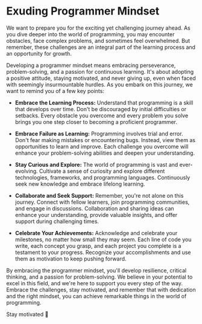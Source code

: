 # Exuding Programmer Mindset

We want to prepare you for the exciting yet challenging journey ahead. As you dive deeper into the world of programming, you may encounter obstacles, face complex problems, and sometimes feel overwhelmed. But remember, these challenges are an integral part of the learning process and an opportunity for growth.

Developing a programmer mindset means embracing perseverance, problem-solving, and a passion for continuous learning. It's about adopting a positive attitude, staying motivated, and never giving up, even when faced with seemingly insurmountable hurdles. As you embark on this journey, we want to remind you of a few key points:

- **Embrace the Learning Process:** Understand that programming is a skill that develops over time. Don't be discouraged by initial difficulties or setbacks. Every obstacle you overcome and every problem you solve brings you one step closer to becoming a proficient programmer.

- **Embrace Failure as Learning:** Programming involves trial and error. Don't fear making mistakes or encountering bugs. Instead, view them as opportunities to learn and improve. Each challenge you overcome will enhance your problem-solving abilities and deepen your understanding.

- **Stay Curious and Explore:** The world of programming is vast and ever-evolving. Cultivate a sense of curiosity and explore different technologies, frameworks, and programming languages. Continuously seek new knowledge and embrace lifelong learning.

- **Collaborate and Seek Support:** Remember, you're not alone on this journey. Connect with fellow learners, join programming communities, and engage in discussions. Collaboration and sharing ideas can enhance your understanding, provide valuable insights, and offer support during challenging times.

- **Celebrate Your Achievements:** Acknowledge and celebrate your milestones, no matter how small they may seem. Each line of code you write, each concept you grasp, and each project you complete is a testament to your progress. Recognize your accomplishments and use them as motivation to keep pushing forward.

By embracing the programmer mindset, you'll develop resilience, critical thinking, and a passion for problem-solving. We believe in your potential to excel in this field, and we're here to support you every step of the way. Embrace the challenges, stay motivated, and remember that with dedication and the right mindset, you can achieve remarkable things in the world of programming.

Stay motivated 💪
